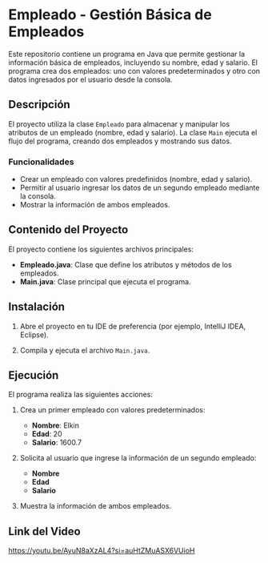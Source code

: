 # Empleado - Gestión Básica de Empleados

Este repositorio contiene un programa en Java que permite gestionar la información básica de empleados, incluyendo su nombre, edad y salario. El programa crea dos empleados: uno con valores predeterminados y otro con datos ingresados por el usuario desde la consola.

## Descripción

El proyecto utiliza la clase `Empleado` para almacenar y manipular los atributos de un empleado (nombre, edad y salario). La clase `Main` ejecuta el flujo del programa, creando dos empleados y mostrando sus datos.

### Funcionalidades

- Crear un empleado con valores predefinidos (nombre, edad y salario).
- Permitir al usuario ingresar los datos de un segundo empleado mediante la consola.
- Mostrar la información de ambos empleados.

## Contenido del Proyecto

El proyecto contiene los siguientes archivos principales:

- **Empleado.java**: Clase que define los atributos y métodos de los empleados.
- **Main.java**: Clase principal que ejecuta el programa.
  
## Instalación

1. Abre el proyecto en tu IDE de preferencia (por ejemplo, IntelliJ IDEA, Eclipse).

2. Compila y ejecuta el archivo `Main.java`.

## Ejecución

El programa realiza las siguientes acciones:

1. Crea un primer empleado con valores predeterminados:
    - **Nombre**: Elkin
    - **Edad**: 20
    - **Salario**: 1600.7

2. Solicita al usuario que ingrese la información de un segundo empleado:
    - **Nombre**
    - **Edad**
    - **Salario**

3. Muestra la información de ambos empleados.

## Link del Video 
https://youtu.be/AyuN8aXzAL4?si=auHtZMuASX6VUioH

